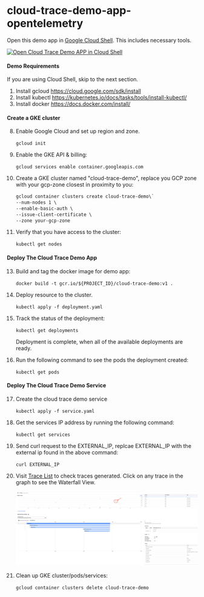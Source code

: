# cloud-trace-demo-app-opentelemetry

Open this demo app in [Google Cloud Shell](https://cloud.google.com/shell/docs/). This includes necessary tools.


[![Open Cloud Trace Demo APP in Cloud Shell](http://gstatic.com/cloudssh/images/open-btn.svg)](https://console.cloud.google.com/cloudshell/open?cloudshell_git_repo=https://github.com/GoogleCloudPlatform/python-docs-samples&page=editor&open_in_editor=trace/cloud-trace-demo-app/README.md&amp;cloudshell_tutorial=trace/cloud-trace-demo-app/README.md)

#### Demo Requirements
If you are using Cloud Shell, skip to the next section.

1. Install gcloud <https://cloud.google.com/sdk/install>
2. Install kubectl <https://kubernetes.io/docs/tasks/tools/install-kubectl/>
3. Install docker <https://docs.docker.com/install/>

    
#### Create a GKE cluster

8. Enable Google Cloud and set up region and zone.

    `gcloud init`
9. Enable the GKE API & billing:

    `gcloud services enable container.googleapis.com`
10. Create a GKE cluster named "cloud-trace-demo", replace you GCP zone with
your gcp-zone closest in proximity to you:

     ```
     gcloud container clusters create cloud-trace-demo\`
     --num-nodes 1 \
     --enable-basic-auth \
     --issue-client-certificate \
     --zone your-gcp-zone
     ```
12. Verify that you have access to the cluster:
    
    `kubectl get nodes`

#### Deploy The Cloud Trace Demo App

13. Build and tag the docker image for demo app:

    `docker build -t gcr.io/${PROJECT_ID}/cloud-trace-demo:v1 .`
14. Deploy resource to the cluster.

    `kubectl apply -f deployment.yaml`
15. Track the status of the deployment:

    `kubectl get deployments`
    
    Deployment is complete, when all of the available deployments are ready. 
16. Run the following command to see the pods the deployment created:
    
    `kubectl get pods`  

#### Deploy The Cloud Trace Demo Service

17. Create the cloud trace demo service
    
    `kubectl apply -f service.yaml`
18. Get the services IP address by running the following command:
    
    `kubectl get services`
19. Send curl request to the EXTERNAL_IP, replcae EXTERNAL_IP with the external ip found
in the above command:
    
    `curl EXTERNAL_IP`
12. Visit [Trace List](https://console.cloud.google.com/traces/list) to check traces generated.
    Click on any trace in the graph to see the Waterfall View.
    
    ![Screenshot](example-trace.png)
13. Clean up GKE cluster/pods/services:

    `gcloud container clusters delete cloud-trace-demo`
